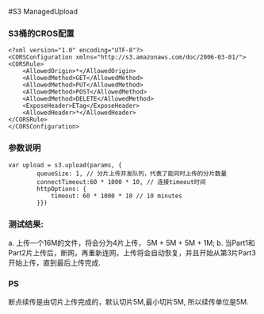 #S3 ManagedUpload

### S3桶的CROS配置
```
<?xml version="1.0" encoding="UTF-8"?>
<CORSConfiguration xmlns="http://s3.amazonaws.com/doc/2006-03-01/">
<CORSRule>
    <AllowedOrigin>*</AllowedOrigin>
    <AllowedMethod>GET</AllowedMethod>
    <AllowedMethod>PUT</AllowedMethod>
    <AllowedMethod>POST</AllowedMethod>
    <AllowedMethod>DELETE</AllowedMethod>
    <ExposeHeader>ETag</ExposeHeader>
    <AllowedHeader>*</AllowedHeader>
</CORSRule>
</CORSConfiguration>

```

### 参数说明
```
var upload = s3.upload(params, {
        queueSize: 1, // 分片上传并发队列，代表了能同时上传的分片数量
        connectTimeout:60 * 1000 * 10, // 连接timeout时间
        httpOptions: {
            timeout: 60 * 1000 * 10 // 10 minutes
        }})
```

### 测试结果:
a. 上传一个16M的文件，将会分为4片上传， 5M + 5M + 5M + 1M;
b. 当Part1和Part2片上传后，断网，再重新连网，上传将会自动恢复，并且开始从第3片Part3开始上传，直到最后上传完成.

### PS
断点续传是由切片上传完成的，默认切片5M,最小切片5M, 所以续传单位是5M.
